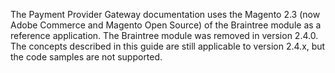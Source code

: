 <InlineAlert variant="warning" slots="text"/>

The Payment Provider Gateway documentation uses the Magento 2.3 (now Adobe Commerce and Magento Open Source) of the Braintree module as a reference application. The Braintree module was removed in version 2.4.0. The concepts described in this guide are still applicable to version 2.4.x, but the code samples are not supported.
